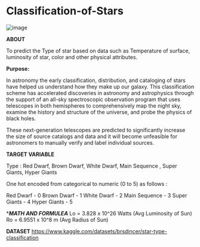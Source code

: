 # Classification-of-Stars
![image](https://github.com/user-attachments/assets/1a57f343-8536-4294-a30f-215e476c4843)

****ABOUT****

To predict the Type of star based on data such as Temperature of surface, luminosity of star, color and other physical attributes.

****Purpose:****


In astronomy the early classification, distribution, and cataloging of stars have helped us understand how they make up our galaxy. This classification scheme has accelerated discoveries in astronomy and astrophysics through the support of an all-sky spectroscopic observation program that uses telescopes in both hemispheres to comprehensively map the night sky, examine the history and structure of the universe, and probe the physics of black holes.

These next-generation telescopes are predicted to significantly increase the size of source catalogs and data and it will become unfeasible for astronomers to manually verify and label individual sources.

****TARGET  VARIABLE****


Type : Red Dwarf, Brown Dwarf, White Dwarf, Main Sequence , Super Giants, Hyper Giants

One hot encoded from categorical to numeric (0 to 5) as follows :

Red Dwarf - 0
Brown Dwarf - 1
White Dwarf - 2
Main Sequence - 3
Super Giants - 4
Hyper Giants - 5

****MATH  AND FORMULEA***
Lo = 3.828 x 10^26 Watts (Avg Luminosity of Sun)
Ro = 6.9551 x 10^8 m (Avg Radius of Sun)

****DATASET****
https://www.kaggle.com/datasets/brsdincer/star-type-classification
